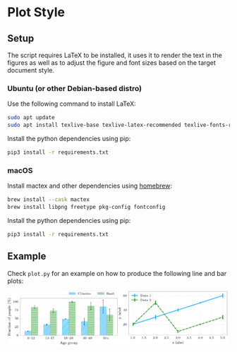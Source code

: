 # Plot Style

## Setup

The script requires LaTeX to be installed, it uses it to render the text in the figures as well as to adjust the figure and font sizes based on the target document style.

### Ubuntu (or other Debian-based distro)

Use the following command to install LaTeX:

```bash
sudo apt update
sudo apt install texlive-base texlive-latex-recommended texlive-fonts-recommended texlive-publishers texlive-latex-extra
```

Install the python dependencies using pip:

```bash
pip3 install -r requirements.txt
```

### macOS

Install mactex and other dependencies using [homebrew]([https://brew.sh/):

```bash
brew install --cask mactex
brew install libpng freetype pkg-config fontconfig
```

Install the python dependencies using pip:

```bash
pip3 install -r requirements.txt
```

## Example

Check `plot.py` for an example on how to produce the following line and bar plots:

<img align="left" width="250" src="./examples/example_bar_plot.png">
<img align="left" width="250" src="./examples/example_line_plot.png">

